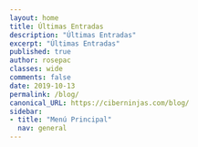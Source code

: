 ```yaml
---
layout: home
title: Últimas Entradas
description: "Últimas Entradas"
excerpt: "Últimas Entradas"
published: true
author: rosepac
classes: wide
comments: false
date: 2019-10-13
permalink: /blog/
canonical_URL: https://ciberninjas.com/blog/
sidebar:
- title: "Menú Principal"
  nav: general
---
```

